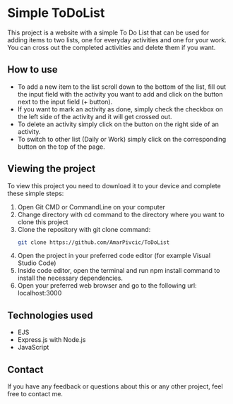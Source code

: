 # Simple ToDoList

This project is a website with a simple To Do List that can be used for adding items to two lists, one for everyday activities and one for your work. You can cross out the completed activities and delete them if you want.

## How to use

- To add a new item to the list scroll down to the bottom of the list, fill out the input field with the activity you want to add and click on the button next to the input field (+ button).
- If you want to mark an activity as done, simply check the checkbox on the left side of the activity and it will get crossed out.
- To delete an activity simply click on the button on the right side of an activity.
- To switch to other list (Daily or Work) simply click on the corresponding  button on the top of the page.

## Viewing the project

To view this project you need to download it to your device and complete these simple steps:

1. Open Git CMD or CommandLine on your computer
2. Change directory with cd command to the directory where you want to clone this project
3. Clone the repository with git clone command:
	```sh
	git clone https://github.com/AmarPivcic/ToDoList
4. Open the project in your preferred code editor (for example Visual Studio Code)
5. Inside code editor, open the terminal and run npm install command to install the necessary dependencies. 
6. Open your preferred web browser and go to the following url: localhost:3000

## Technologies used

- EJS
- Express.js with Node.js
- JavaScript

## Contact

If you have any feedback or questions about this or any other project, feel free to contact me.
